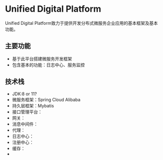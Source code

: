 # Unified Digital Platform
Unified Digital Platform致力于提供开发分布式微服务企业应用的基本框架及基本功能。

## 主要功能
- 基于此平台搭建微服务开发框架
- 包含基本的功能：日志中心、服务监控

## 技术栈
- JDK:8 or 11?
- 微服务框架：Spring Cloud Alibaba
- 持久层框架：Mybatis
- 接口管理平台：
- 网关：
- 消息中间件：
- 代理：
- 日志中心：
- 注册中心：
- 缓存：
- 

